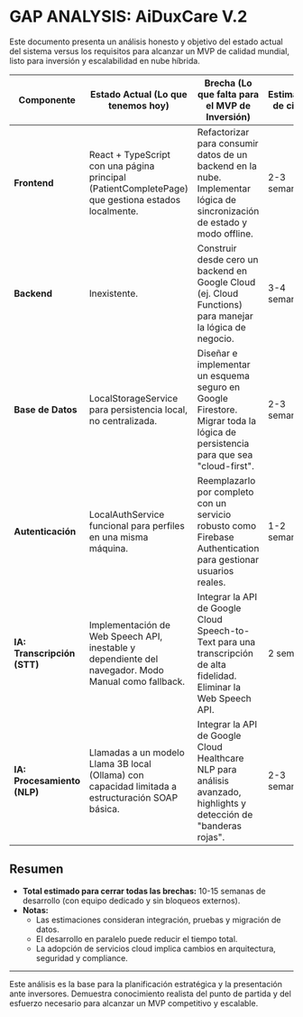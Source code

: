 # GAP ANALYSIS: AiDuxCare V.2

Este documento presenta un análisis honesto y objetivo del estado actual del sistema versus los requisitos para alcanzar un MVP de calidad mundial, listo para inversión y escalabilidad en nube híbrida.

| Componente                | Estado Actual (Lo que tenemos hoy)                                                                 | Brecha (Lo que falta para el MVP de Inversión)                                                                                      | Estimación de cierre |
|--------------------------|---------------------------------------------------------------------------------------------------|-------------------------------------------------------------------------------------------------------------------------------------|----------------------|
| **Frontend**              | React + TypeScript con una página principal (PatientCompletePage) que gestiona estados localmente.  | Refactorizar para consumir datos de un backend en la nube. Implementar lógica de sincronización de estado y modo offline.           | 2-3 semanas          |
| **Backend**               | Inexistente.                                                                                       | Construir desde cero un backend en Google Cloud (ej. Cloud Functions) para manejar la lógica de negocio.                            | 3-4 semanas          |
| **Base de Datos**         | LocalStorageService para persistencia local, no centralizada.                                       | Diseñar e implementar un esquema seguro en Google Firestore. Migrar toda la lógica de persistencia para que sea "cloud-first".     | 2-3 semanas          |
| **Autenticación**         | LocalAuthService funcional para perfiles en una misma máquina.                                     | Reemplazarlo por completo con un servicio robusto como Firebase Authentication para gestionar usuarios reales.                      | 1-2 semanas          |
| **IA: Transcripción (STT)** | Implementación de Web Speech API, inestable y dependiente del navegador. Modo Manual como fallback. | Integrar la API de Google Cloud Speech-to-Text para una transcripción de alta fidelidad. Eliminar la Web Speech API.                | 2 semanas            |
| **IA: Procesamiento (NLP)** | Llamadas a un modelo Llama 3B local (Ollama) con capacidad limitada a estructuración SOAP básica. | Integrar la API de Google Cloud Healthcare NLP para análisis avanzado, highlights y detección de "banderas rojas".                 | 2-3 semanas          |

## Resumen

- **Total estimado para cerrar todas las brechas:** 10-15 semanas de desarrollo (con equipo dedicado y sin bloqueos externos).
- **Notas:**
  - Las estimaciones consideran integración, pruebas y migración de datos.
  - El desarrollo en paralelo puede reducir el tiempo total.
  - La adopción de servicios cloud implica cambios en arquitectura, seguridad y compliance.

---

Este análisis es la base para la planificación estratégica y la presentación ante inversores. Demuestra conocimiento realista del punto de partida y del esfuerzo necesario para alcanzar un MVP competitivo y escalable. 